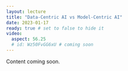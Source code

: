 ```yaml
---
layout: lecture
title: "Data-Centric AI vs Model-Centric AI"
date: 2023-01-17
ready: true # set to false to hide it
video:
  aspect: 56.25
  # id: Wz50FvGG6xU # coming soon
---
```


Content coming soon.
